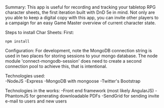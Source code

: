 Summary:
  This app is useful for recording and tracking your tabletop RPG character sheets, the first iteration built with DnD 5e in mind. Not only are you able to keep a digital copy with this app, you can invite other players to a campaign for an easy Game Master overview of current character state.

Steps to install Char Sheets:
First:
```
npm install
```
Configuration:
  For development, note the MongoDB connection string is used in two places for storing sessions to your mongo database.
  The node module 'connect-mongodb-session' does need to create a second connection pool to achieve this, that is intentional.


Technologies used:  
  -NodeJS
  -Express
  -MongoDB with mongoose
  -Twitter's Bootstrap

Technologies in the works:
  -Front end framework (most likely AngularJS)
  -PhantomJS for generating downloadable PDFs
  -SendGrid for sending invite e-mail to users and new users
